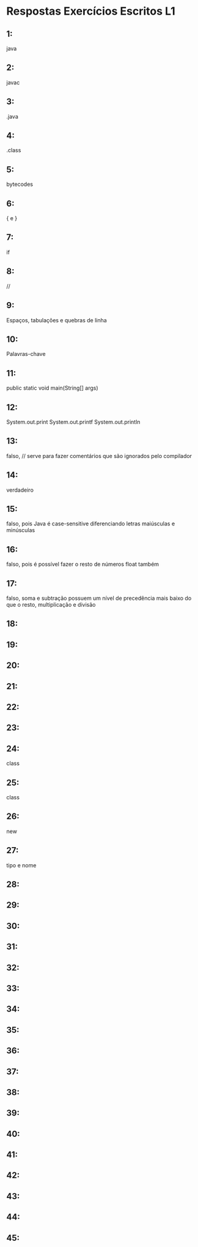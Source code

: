 # Respostas Exercícios Escritos L1

## 1:
java

## 2:
javac

## 3:
.java

## 4:
.class

## 5:
bytecodes

## 6:
{ e }

## 7:
if

## 8:
//

## 9:
Espaços, tabulações e quebras de linha

## 10:
Palavras-chave

## 11:
public static void main(String[] args)

## 12:
System.out.print
System.out.printf
System.out.println

## 13:
falso, // serve para fazer comentários que são ignorados pelo compilador

## 14:
verdadeiro

## 15:
falso, pois Java é case-sensitive diferenciando letras maiúsculas e minúsculas

## 16:
falso, pois é possível fazer o resto de números float também

## 17:
falso, soma e subtração possuem um nível de precedência mais baixo do que o resto, multiplicação e divisão

## 18:


## 19:


## 20:


## 21:


## 22:


## 23:


## 24:
class

## 25:
class

## 26:
new

## 27:
tipo e nome

## 28:

## 29:

## 30:

## 31:

## 32:

## 33:

## 34:

## 35:

## 36:

## 37:

## 38:

## 39:

## 40:

## 41:

## 42:

## 43:

## 44:

## 45:

